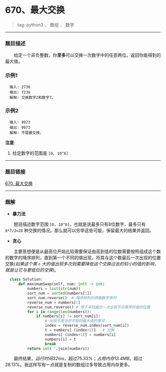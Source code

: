 # 670、最大交换
> tag: python3 、 数组 、 数学

***
### 题目描述

&emsp;&emsp;给定一个非负整数，你**至多**可以交换一次数字中的任意两位。返回你能得到的最大值。

### 示例1

```
  输入: 2736
  输出: 7236
  解释: 交换数字2和数字7。
```

### 示例2

```
  输入: 9973
  输出: 9973
  解释: 不需要交换。
```

**注意**:

1. 给定数字的范围是 `[0, 10^8]`

***
### 题目链接
[670. 最大交换](https://leetcode-cn.com/problems/maximum-swap/)

***
### 题解

* **暴力法**

&emsp;&emsp;题目描述数字范围 `[0, 10^8]`，也就是说最多只有8位数字，最多只有 `8*7/2=28` 种交换的情况。那么就可以穷举这些可能，保留最大的结果并返回。

* **贪心**

&emsp;&emsp;主要思想便是从最高位开始比较需要保证由高到低的位数需要按照组成这个数的数字的降序排列，直到第一个不同的值出现，将其与这个数最后一次出现的位置交换(*如果这个第 `n` 大的值出现多次则需要降低这个交换过去的较小的值的影响，就是让它与更低位的交换*)。

```python
  class Solution:
      def maximumSwap(self, num: int) -> int:
          numbers = list(str(num))
          sort_num = sorted(numbers[:])
          sort_num.reverse()  # 降序排列的原数数字序列
          reverse_num = numbers[:]
          reverse_num.reverse() # 用于寻找最后一次出现不合降序的值的位置
          for i in range(len(numbers)):
              if numbers[i] != sort_num[i]:
                  # 出现不是当前可能的最大值的情况
                  index = reverse_num.index(sort_num[i])
                  t = numbers[-(index+1)]   # 交换
                  numbers[-(index+1)] = numbers[i]
                  numbers[i] = t
                  break
          return int(''.join(numbers))
```

&emsp;&emsp;最终结果，*运行时间32ms*，超过75.33%；*占用内存13.4MB*，超过28.13%。我这样写有一点就是复制的数组过多导致占用内存更多。
